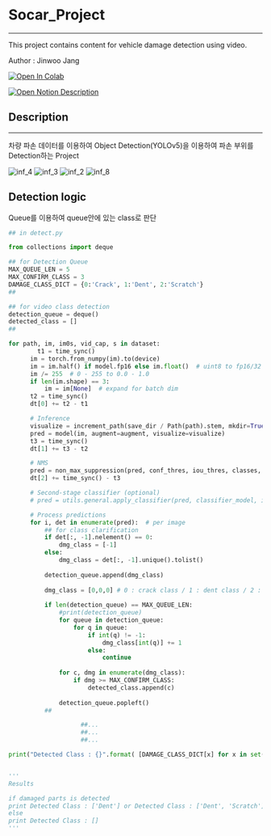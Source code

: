 # Socar_Project
---

This project contains content for vehicle damage detection using video.

Author : Jinwoo Jang 

<a href="https://colab.research.google.com/drive/1azkWsrOhVkZfQKse6MQEff5WpChougP9"><img src="https://colab.research.google.com/assets/colab-badge.svg" alt="Open In Colab"></a>

<a href="https://buttery-gambler-1c2.notion.site/Socar-Hackerton-11-1434cfce47674f18a5690c0d63d93453"><img src="https://upload.wikimedia.org/wikipedia/commons/e/e9/Notion-logo.svg" alt="Open Notion Description"></a>

## Description
---

차량 파손 데이터를 이용하여 Object Detection(YOLOv5)을 이용하여 파손 부위를 Detection하는 Project

![inf_4](https://user-images.githubusercontent.com/50437310/178749754-ea4b11c0-6d11-4d73-aea7-d1aac0b0590f.jpeg)
![inf_3](https://user-images.githubusercontent.com/50437310/178749767-199e5b8d-7e29-4e4d-ab5a-e16014b2788c.png)
![inf_2](https://user-images.githubusercontent.com/50437310/178749783-b32aa054-1ae2-45a8-a765-2a748ef34b06.png)
![inf_8](https://user-images.githubusercontent.com/50437310/178749895-e7247230-7ec2-47af-b88a-a2a327b36bc5.jpeg)

## Detection logic

Queue를 이용하여 queue안에 있는 class로 판단

```python
## in detect.py

from collections import deque

## for Detection Queue
MAX_QUEUE_LEN = 5
MAX_CONFIRM_CLASS = 3
DAMAGE_CLASS_DICT = {0:'Crack', 1:'Dent', 2:'Scratch'}
##

## for video class detection
detection_queue = deque()
detected_class = []
##

for path, im, im0s, vid_cap, s in dataset:
	    t1 = time_sync()
      im = torch.from_numpy(im).to(device)
      im = im.half() if model.fp16 else im.float()  # uint8 to fp16/32
      im /= 255  # 0 - 255 to 0.0 - 1.0
      if len(im.shape) == 3:
          im = im[None]  # expand for batch dim
      t2 = time_sync()
      dt[0] += t2 - t1

      # Inference
      visualize = increment_path(save_dir / Path(path).stem, mkdir=True) if visualize else False
      pred = model(im, augment=augment, visualize=visualize)
      t3 = time_sync()
      dt[1] += t3 - t2

      # NMS
      pred = non_max_suppression(pred, conf_thres, iou_thres, classes, agnostic_nms, max_det=max_det)
      dt[2] += time_sync() - t3

      # Second-stage classifier (optional)
      # pred = utils.general.apply_classifier(pred, classifier_model, im, im0s)

      # Process predictions
      for i, det in enumerate(pred):  # per image
          ## for class clarification
          if det[:, -1].nelement() == 0:
              dmg_class = [-1]
          else:
              dmg_class = det[:, -1].unique().tolist()
      
          detection_queue.append(dmg_class)
          
          dmg_class = [0,0,0] # 0 : crack class / 1 : dent class / 2 : scratch class
          
          if len(detection_queue) == MAX_QUEUE_LEN:
              #print(detection_queue)
              for queue in detection_queue:
                  for q in queue:
                      if int(q) != -1:
                          dmg_class[int(q)] += 1
                      else:
                          continue
              
              for c, dmg in enumerate(dmg_class):
                  if dmg >= MAX_CONFIRM_CLASS:
                      detected_class.append(c)
                  
              detection_queue.popleft()
          ##

					##...
					##...
					##...

print("Detected Class : {}".format( [DAMAGE_CLASS_DICT[x] for x in set(detected_class)]))


'''
Results

if damaged parts is detected 
print Detected Class : ['Dent'] or Detected Class : ['Dent', 'Scratch'] ...
else
print Detected Class : []
'''

```

